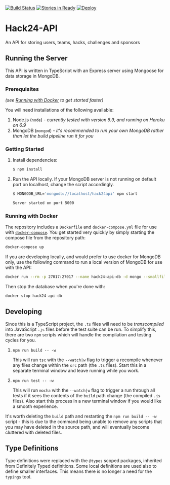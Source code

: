 [![Build Status]](https://travis-ci.org/TechNottingham/Hack24-API) [![Stories in Ready]](http://waffle.io/TechNottingham/Hackbot)
[![Deploy](https://www.herokucdn.com/deploy/button.svg)](https://heroku.com/deploy?template=https://github.com/TechNottingham/Hack24-API)


# Hack24-API
An API for storing users, teams, hacks, challenges and sponsors

## Running the Server

This API is written in TypeScript with an Express server using Mongoose for data storage in MongoDB.

### Prerequisites

_(see [Running with Docker](#running-with-docker) to get started faster)_

You will need installations of the following available:

1. Node.js (`node`) - _currently tested with version 6.9, and running on Heroku on 6.9_
2. MongoDB (`mongod`) - _it's recommended to run your own MongoDB rather than let the build pipeline run it for you_

### Getting Started

1. Install dependencies:

    ```bash
    $ npm install
    ```

2. Run the API locally. If your MongoDB server is not running on default port on localhost, change the script accordingly.

    ```bash
    $ MONGODB_URL='mongodb://localhost/hack24api' npm start

    Server started on port 5000
    ```

### Running with Docker

The repository includes a `Dockerfile` and `docker-compose.yml` file for use with [`docker-compose`]. You get started very quickly by simply starting the compose file from the repository path:

```bash
docker-compose up
```

If you are developing locally, and would prefer to use docker for MongoDB only, use the following command to run a local version of MongoDB for use with the API:

```bash
docker run --rm -p 27017:27017 --name hack24-api-db -d mongo --smallfiles
```

Then stop the database when you're done with:

```bash
docker stop hack24-api-db
```

## Developing

Since this is a TypeScript project, the `.ts` files will need to be _transcompiled_ into JavaScript `.js` files before the test suite can be run. To simplify this, there are two `npm` scripts which will handle the compilation and testing cycles for you.

1. `npm run build -- -w`

   This will run `tsc` with the `--watch|w` flag to trigger a recompile whenever any files change within the `src` path (the `.ts` files). Start this in a separate terminal window and leave running while you work.
2. `npm run test -- -w`

   This will run `mocha` with the `--watch|w` flag to trigger a run through all tests if it sees the contents of the `build` path change (the compiled `.js` files). Also start this process in a new terminal window if you would like a smooth experience.

It's worth deleting the `build` path and restarting the `npm run build -- -w` script - this is due to the command being unable to remove any scripts that you may have deleted in the source path, and will eventually become cluttered with deleted files.

## Type Definitions

Type definitions were replaced with the `@types` scoped packages, inherited from Definitely Typed definitions. Some local definitions are used also to define smaller interfaces. This means there is no longer a need for the `typings` tool.

[Build Status]: https://travis-ci.org/TechNottingham/Hack24-API.svg?branch=master
[Stories in Ready]: https://badge.waffle.io/TechNottingham/Hackbot.svg?label=ready&title=Ready
[`docker-compose`]: https://docs.docker.com/compose/

